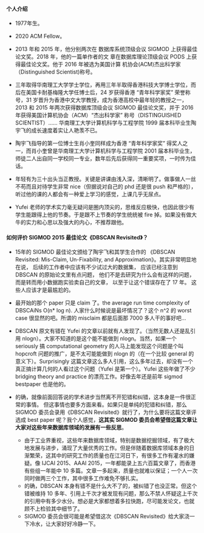 #### 个人介绍

- 1977年生。

- 2020 ACM Fellow。

- 2013 年和 2015 年，他分别两次在 数据库系统顶级会议 SIGMOD 上获得最佳论文奖。2018 年，他的一篇单作者的文 章在数据库理论顶级会议 PODS 上获得最佳论文奖。他于 2016 年被选为美国计算 机协会(ACM)杰出科学家（Distinguished Scientist)称号。

- 三年取得华南理工大学学士学位，再用三年半取得香港科技大学博士学位，而后在美国卡耐基梅隆大学任博士后，24 岁获得香港 “青年科学家奖” 荣誉称号，31 岁晋升为香港中文大学教授，成为香港高校中最年轻的教授之一，2013 和 2015 年两次获得数据库顶级会议 SIGMOD 最佳论文奖，并于 2016 年获得美国计算机协会（ACM）“杰出科学家” 称号（DISTINGUISHED SCIENTIST）…… 华南理工大学计算机科学与工程学院 1999 届本科毕业生陶宇飞的成长速度着实让人艳羡不已。

- 陶宇飞指导的第一位博士生肖小奎同样成为香港 “青年科学家奖” 得奖人之一，而肖小奎曾是华南理工大学计算机科学与工程学院 2001 届本科毕业生，师徒二人出自同一学校同一专业，数年后先后获得同一重要奖项，一时传为佳话。
- 年轻有为三十出头当正教授。关键是讲课由浅入深，清晰明了。做事做人一丝不苟而且对待学生非常 nice（但据说对自己的 phd 还是很 push 和严格的），听过他的课的人都会有一种爱上学习的感觉，上课几乎无尿点。
- Yufei 老师的学术实力毫无疑问是圈内顶尖的，思维反应极快，也因此很少有学生能跟得上他的节奏。于是跟不上节奏的学生统统被 fire 掉。如果没有做大牛的实力和心思以及强大的内心，不推荐跟他。



#### 如何评价 SIGMOD 2015 最佳论文《DBSCAN Revisited》？

- 15年的 SIGMOD 最佳论文颁给了陶宇飞和其学生合作的 《DBSCAN Revisited: Mis-Claim, Un-Fixability, and Approximation》。其实非常明显地在说， 后续的工作者中应该有不少试过大的数据集， 应该已经注意到 DBSCAN 的原始论文里有点问题， 他们不是去研究为什么会有这样的问题，而是转而用小数据跑实验卖自己的文章， 以至于让这个错误存在了 17 年。 这些人应该才是最尴尬的。
- 最开始的那个 paper 只是 claim 了。the average run time complexity of DBSCAiNs O(n* log n). 人家什么时候说是最坏情况了？这个 n^2 的 worst case 很显然的吧。所谓的 misclaim 都是后面那 7000 多人干的事好吧...
- DBSCAN 原文有错在 Yufei 的文章以前就有人发现了。（当然无数人还是乱引用 nlogn）。大家不知道的是这个能不能做到 nlogn。当然，如果一个 seriously 搞 computational geometry 的人马上能发现这个问题是个叫 hopcroft 问题的推广，是不太可能能做到 nlogn 的（在一个比较 general 的意义下）。Surprisingly 这篇文章这么多人引用，这么多年过去，却没有一个真正搞计算几何的人看过这个问题（Yufei 是第一个）。Yufei 这些年做了不少 bridging theory and practice 的漂亮工作。好像去年还是前年 sigmod bestpaper 也是他的。

- 的确，就像前面回答说的学术进步当然离不开犯错和纠错，这本身是一件很正常的事情。
  但这事情也要多方面来看。如果只是单纯的犯错和纠错，那么 SIGMOD 委员会录用《DBSCAN Revisited》就行了，为什么要将这篇文章评选成 best paper 呢？我个人感觉，**这其实 SIGMOD 委员会希望借这篇文章让大家对这些年来数据库领域的发展有一些反思**。
  - 由于工业界重视，这些年来数据库领域，特别是数据挖掘领域，有了极大地发展与进步，涌现了大量优秀的工作。但是伴随着数据库领域本身的日渐繁荣，这其中的研究工作的质量也在江河日下，有很多工作有灌水的嫌疑。像 IJCAI 2015、AAAI 2015，一年都能录上五六百篇文章了，而香港有些组一年能中 10 多篇。文章一多起来，质量也就难以保证；一个人一次同时做两三个工作，其中很多工作难免不够扎实。
  - 的确，DBSCAN 本身有错不是什么大不了的，被纠错了也没正常。但这个错被维持 10 多年、引用上千次才被发现有问题，那么不禁人怀疑这上千次的引用中有多少水分。想必是大家都想着多拉快跑，尽可能发论文，也就顾不上检验其中细节了。
  - SIGMOD 委员会很可能是希望借这次《DBSCAN Revisited》给大家浇一下冷水，让大家好好冷静一下。
